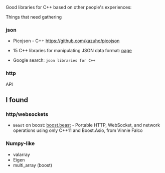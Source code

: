 Good libraries for C++ based on other people's experiences:

Things that need gathering

### json
* Picojson - C++ https://github.com/kazuho/picojson
* 15 C++ libraries for manipulating JSON data format: [page](https://bestofgithub.com/blog/c-libraries-for-manipulating-json-data-format_73)

* Google search: `json libraries for C++`

### http
API

## I found

### http/websockets
* `Beast` on boost: [boost.beast](https://www.boost.org/doc/libs/master/libs/beast/doc/html/index.html) - Portable HTTP, WebSocket, and network operations using only C++11 and Boost.Asio, from Vinnie Falco

### Numpy-like
* valarray
* Eigen
* multi_array (boost)


